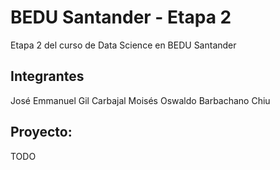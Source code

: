 # BEDU Santander - Etapa 2

Etapa 2 del curso de Data Science en BEDU Santander

## Integrantes
José Emmanuel Gil Carbajal
Moisés Oswaldo Barbachano Chiu

## Proyecto:
TODO
